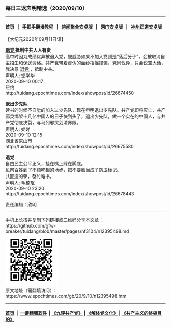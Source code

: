 ### 每日三退声明精选（2020/09/10）
------------------------

#### [首页](https://github.com/gfw-breaker/banned-news1/blob/master/README.md) &nbsp;&nbsp;|&nbsp;&nbsp; [手把手翻墙教程](https://github.com/gfw-breaker/guides/wiki) &nbsp;&nbsp;|&nbsp;&nbsp; [禁闻聚合安卓版](https://github.com/gfw-breaker/bn-android) &nbsp;&nbsp;|&nbsp;&nbsp; [网门安卓版](https://github.com/oGate2/oGate) &nbsp;&nbsp;|&nbsp;&nbsp; [神州正道安卓版](https://github.com/SzzdOgate/update) 



<div class="post_content" id="artbody" itemprop="articleBody">
 <!-- article content begin -->
 <p>
  【大纪元2020年09月11日讯】
 </p>
 <p>
  <strong>
   <a href="https://www.epochtimes.com/gb/tag/%E9%80%80%E5%85%9A.html">
    退党
   </a>
   抵制中共人人有责
  </strong>
  <br/>
  高中时因为成绩优异被迫入党，被威胁如果不加入党则是“落后分子”，会被取消自主招生和保送资格。共产党带着虚伪的面纱招摇撞骗，党同伐异，只会说空大话，我决意
  <a href="https://www.epochtimes.com/gb/tag/%E9%80%80%E5%85%9A.html">
   退党
  </a>
  ，抵制中共。
  <br/>
  声明人: 堂学华
  <br/>
  2020-09-10 00:17
  <br/>
  纽约
  <br/>
  http://tuidang.epochtimes.com/index/showpost/id/26674450
 </p>
 <p>
  <strong>
   退出少先队
  </strong>
  <br/>
  读书的时候不自觉的加入过少先队，现在申明退出少先队。共产党即将灭亡，共产邪灵绑架十几亿中国人的日子快到头了，退出少先队，做一个实在的中国人，与共产党彻底决裂，与马列邪灵划清界限。
  <br/>
  声明人: 娣娣
  <br/>
  2020-09-10 12:15
  <br/>
  湖北省京山市
  <br/>
  http://tuidang.epochtimes.com/index/showpost/id/26675580
 </p>
 <p>
  <strong>
   退党
  </strong>
  <br/>
  自由民主公平正义，挂在嘴上踩在脚底。
  <br/>
  鱼肉百姓到了不顾吃相的地步，把不要脸当成了防卫标记。
  <br/>
  共匪造的孽，罄竹难书。
  <br/>
  声明人: 毛楠珉
  <br/>
  2020-09-10 23:20
  <br/>
  http://tuidang.epochtimes.com/index/showpost/id/26678443
 </p>
 <p>
  责任编辑：欣明
 </p>
 <!-- article content end -->
 <div id="below_article_ad">
 </div>
</div>

<hr/>
手机上长按并复制下列链接或二维码分享本文章：<br/>
https://github.com/gfw-breaker/tuidang/blob/master/pages/nf3104/n12395498.md <br/>
<a href='https://github.com/gfw-breaker/tuidang/blob/master/pages/nf3104/n12395498.md'><img src='https://github.com/gfw-breaker/tuidang/blob/master/pages/nf3104/n12395498.md.png'/></a> <br/>
原文地址（需翻墙访问）：https://www.epochtimes.com/gb/20/9/10/n12395498.htm


------------------------
#### [首页](https://github.com/gfw-breaker/banned-news/blob/master/README.md) &nbsp;|&nbsp; [一键翻墙软件](https://github.com/gfw-breaker/nogfw/blob/master/README.md) &nbsp;| [《九评共产党》](https://github.com/gfw-breaker/9ping.md/blob/master/README.md#九评之一评共产党是什么) | [《解体党文化》](https://github.com/gfw-breaker/jtdwh.md/blob/master/README.md) | [《共产主义的终极目的》](https://github.com/gfw-breaker/gczydzjmd.md/blob/master/README.md)


<img src='http://gfw-breaker.win/tuidang/pages/nf3104/n12395498.md' width='0px' height='0px'/>